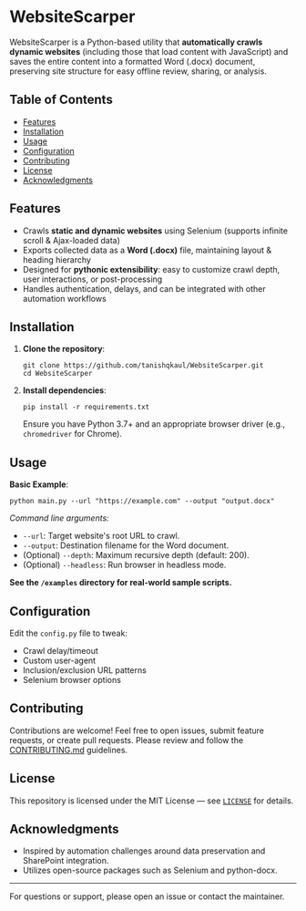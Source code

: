 
# WebsiteScarper

WebsiteScarper is a Python-based utility that **automatically crawls dynamic websites** (including those that load content with JavaScript) and saves the entire content into a formatted Word (.docx) document, preserving site structure for easy offline review, sharing, or analysis.

## Table of Contents
- [Features](#features)
- [Installation](#installation)
- [Usage](#usage)
- [Configuration](#configuration)
- [Contributing](#contributing)
- [License](#license)
- [Acknowledgments](#acknowledgments)

## Features
- Crawls **static and dynamic websites** using Selenium (supports infinite scroll & Ajax-loaded data)
- Exports collected data as a **Word (.docx)** file, maintaining layout & heading hierarchy
- Designed for **pythonic extensibility**: easy to customize crawl depth, user interactions, or post-processing
- Handles authentication, delays, and can be integrated with other automation workflows

## Installation

1. **Clone the repository**:
    ```
    git clone https://github.com/tanishqkaul/WebsiteScarper.git
    cd WebsiteScarper
    ```
2. **Install dependencies**:
    ```
    pip install -r requirements.txt
    ```
   Ensure you have Python 3.7+ and an appropriate browser driver (e.g., `chromedriver` for Chrome).

## Usage

**Basic Example**:
```
python main.py --url "https://example.com" --output "output.docx"
```

*Command line arguments:*
- `--url`: Target website's root URL to crawl.
- `--output`: Destination filename for the Word document.
- (Optional) `--depth`: Maximum recursive depth (default: 200).
- (Optional) `--headless`: Run browser in headless mode.

**See the `/examples` directory for real-world sample scripts.**

## Configuration

Edit the `config.py` file to tweak:
- Crawl delay/timeout
- Custom user-agent
- Inclusion/exclusion URL patterns
- Selenium browser options



## Contributing

Contributions are welcome! Feel free to open issues, submit feature requests, or create pull requests. Please review and follow the [CONTRIBUTING.md](CONTRIBUTING.md) guidelines.

## License

This repository is licensed under the MIT License — see [`LICENSE`](LICENSE) for details.

## Acknowledgments

- Inspired by automation challenges around data preservation and SharePoint integration.
- Utilizes open-source packages such as Selenium and python-docx.

---

For questions or support, please open an issue or contact the maintainer.
```
